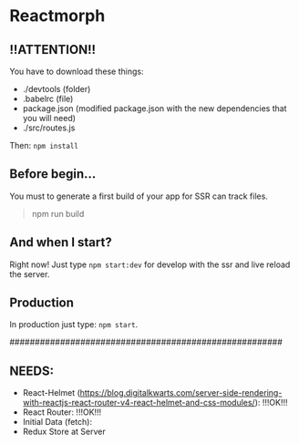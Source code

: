 # Reactmorph

## !!ATTENTION!!

You have to download these things:

- ./devtools (folder)
- .babelrc (file)
- package.json (modified package.json with the new dependencies that you will need)
- ./src/routes.js 

Then: `npm install`

## Before begin...

You must to generate a first build of your app for SSR can track files.

> npm run build

## And when I start?

Right now! Just type `npm start:dev` for develop with the ssr and live reload the server.

## Production

In production just type: `npm start`.




######################################################

## NEEDS:

- React-Helmet (https://blog.digitalkwarts.com/server-side-rendering-with-reactjs-react-router-v4-react-helmet-and-css-modules/): !!!OK!!!
- React Router: !!!OK!!!
- Initial Data (fetch): 
- Redux Store at Server

